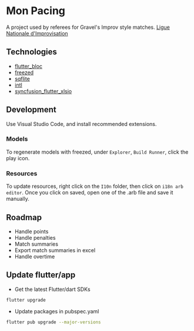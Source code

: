 # Mon Pacing

A project used by referees for Gravel's Improv style matches.
[Ligue Nationale d'Improvisation](https://en.wikipedia.org/wiki/Ligue_nationale_d%27improvisation)


## Technologies

- [flutter_bloc](https://pub.dev/packages/flutter_bloc)
- [freezed](https://pub.dev/packages/freezed)
- [sqflite](https://pub.dev/packages/sqflite)
- [intl](https://pub.dev/packages/intl)
- [syncfusion_flutter_xlsio](https://pub.dev/packages/syncfusion_flutter_xlsio)


## Development

Use Visual Studio Code, and install recommended extensions.


### Models

To regenerate models with freezed, under `Explorer`, `Build Runner`, click the play icon.


### Resources

To update resources, right click on the `I10n` folder, then click on `i18n arb editor`. Once you click on saved, open one of the .arb file and save it manually.


## Roadmap

- Handle points
- Handle penalties
- Match summaries
- Export match summaries in excel
- Handle overtime


## Update flutter/app
- Get the latest Flutter/dart SDKs

```bash
flutter upgrade
```

- Update packages in pubspec.yaml

```bash
flutter pub upgrade --major-versions
```

<!-- - Migrate project to latest flutter template

```bash
# If you get "filename too long" error, run this with admin rights
# git config --system core.longpaths true

dart run flutter_migrate:flutter_migrate start
``` -->